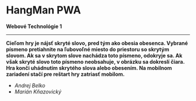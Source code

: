 ﻿# HangMan PWA

**Webové Technológie 1**
***
**Cieľom hry je nájsť skryté slovo, pred tým ako obesia obesenca. Vybrané písmeno pretiahnite na ľubovoľné miesto do priestoru so skrytým slovom. Ak sa v skrytom slove nachádza toto písmeno, odokryje sa. Ak však skryté slovo toto písmeno neobsahuje, v obrázku sa dokreslí čiara. Hra konči uhádnutím skrytého slova alebo obesením.  Na mobilnom zariadení stačí pre reštart hry zatriasť mobilom.**
* *Andrej Belko*
* *Marián Kňazovický*